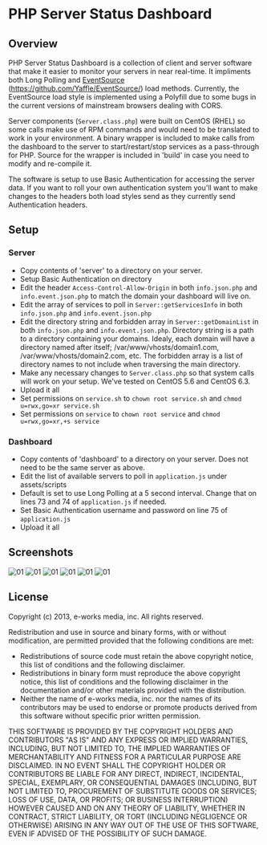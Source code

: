 # PHP Server Status Dashboard

## Overview

PHP Server Status Dashboard is a collection of client and server software that make it easier to monitor your servers in near real-time. It impliments both Long Polling and [EventSource](http://www.w3.org/TR/eventsource/) (<https://github.com/Yaffle/EventSource/>) load methods. Currently, the EventSource load style is implemented using a Polyfill due to some bugs in the current versions of mainstream browsers dealing with CORS.

Server components (`Server.class.php`) were built on CentOS (RHEL) so some calls make use of RPM commands and would need to be translated to work in your environment. A binary wrapper is included to make calls from the dashboard to the server to start/restart/stop services as a pass-through for PHP. Source for the wrapper is included in 'build' in case you need to modify and re-compile it.

The software is setup to use Basic Authentication for accessing the server data. If you want to roll your own authentication system you'll want to make changes to the headers both load styles send as they currently send Authentication headers.

## Setup

### Server

- Copy contents of 'server' to a directory on your server.
- Setup Basic Authentication on directory
- Edit the header `Access-Control-Allow-Origin` in both `info.json.php` and `info.event.json.php` to match the domain your dashboard will live on.
- Edit the array of services to poll in `Server::getServicesInfo` in both `info.json.php` and `info.event.json.php`
- Edit the directory string and forbidden array in `Server::getDomainList` in both `info.json.php` and `info.event.json.php`. Directory string is a path to a directory containing your domains. Idealy, each domain will have a directory named after itself; /var/www/vhosts/domain1.com, /var/www/vhosts/domain2.com, etc. The forbidden array is a list of directory names to not include when traversing the main directory.
- Make any necessary changes to `Server.class.php` so that system calls will work on your setup. We've tested on CentOS 5.6 and CentOS 6.3.
- Upload it all
- Set permissions on `service.sh` to `chown root service.sh` and `chmod u=rwx,go=xr service.sh`
- Set permissions on `service` to `chown root service` and `chmod u=rwx,go=xr,+s service`

### Dashboard

- Copy contents of 'dashboard' to a directory on your server. Does not need to be the same server as above.
- Edit the list of available servers to poll in `application.js` under assets/scripts
- Default is set to use Long Polling at a 5 second interval. Change that on lines 73 and 74 of `application.js` if needed.
- Set Basic Authentication username and password on line 75 of `application.js`
- Upload it all

## Screenshots

![01](./build/screenshots/01.png)
![01](./build/screenshots/02.png)
![01](./build/screenshots/03.png)
![01](./build/screenshots/04.png)
![01](./build/screenshots/05.png)
![01](./build/screenshots/06.png)

## License
Copyright (c) 2013, e-works media, inc.
All rights reserved.

Redistribution and use in source and binary forms, with or without modification, are permitted provided that the following conditions are met:

- Redistributions of source code must retain the above copyright notice, this list of conditions and the following disclaimer.
- Redistributions in binary form must reproduce the above copyright notice, this list of conditions and the following disclaimer in the documentation and/or other materials provided with the distribution.
- Neither the name of e-works media, inc. nor the names of its contributors may be used to endorse or promote products derived from this software without specific prior written permission.

THIS SOFTWARE IS PROVIDED BY THE COPYRIGHT HOLDERS AND CONTRIBUTORS "AS IS" AND ANY EXPRESS OR IMPLIED WARRANTIES, INCLUDING, BUT NOT LIMITED TO, THE IMPLIED WARRANTIES OF MERCHANTABILITY AND FITNESS FOR A PARTICULAR PURPOSE ARE DISCLAIMED. IN NO EVENT SHALL THE COPYRIGHT HOLDER OR CONTRIBUTORS BE LIABLE FOR ANY DIRECT, INDIRECT, INCIDENTAL, SPECIAL, EXEMPLARY, OR CONSEQUENTIAL DAMAGES (INCLUDING, BUT NOT LIMITED TO, PROCUREMENT OF SUBSTITUTE GOODS OR SERVICES; LOSS OF USE, DATA, OR PROFITS; OR BUSINESS INTERRUPTION) HOWEVER CAUSED AND ON ANY THEORY OF LIABILITY, WHETHER IN CONTRACT, STRICT LIABILITY, OR TORT (INCLUDING NEGLIGENCE OR OTHERWISE) ARISING IN ANY WAY OUT OF THE USE OF THIS SOFTWARE, EVEN IF ADVISED OF THE POSSIBILITY OF SUCH DAMAGE.

